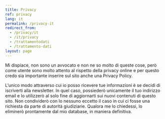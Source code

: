 ```yaml
---
title: Privacy
ref: privacy
lang: it
permalink: /privacy-it
redirect_from:
  - /privacy/it
  - /it/privacy
  - /trattamentodati
  - /trattamento-dati
layout: page
---
```

Mi dispiace, non sono un avvocato e non ne so molto di queste cose, però come utente sono molto attento al rispetto della privacy online e per questo credo sia importante inserire sul sito anche una Privacy Policy.

L’unico modo attraverso cui io posso ricevere tue informazioni è se decidi di iscriverti alla newsletter. In quel caso, possiederò unicamente il tuo indirizzo email e lo utilizzerò al solo fine di aggiornarti sui nuovi contenuti di questo sito. Non condividerò con lo nessuno eccetto il caso in cui ci fosse una richiesta da parte di autorità giudiziarie. Qualora me lo chiedessi, lo eliminerò prontamente dal mio database, in maniera definitiva.
